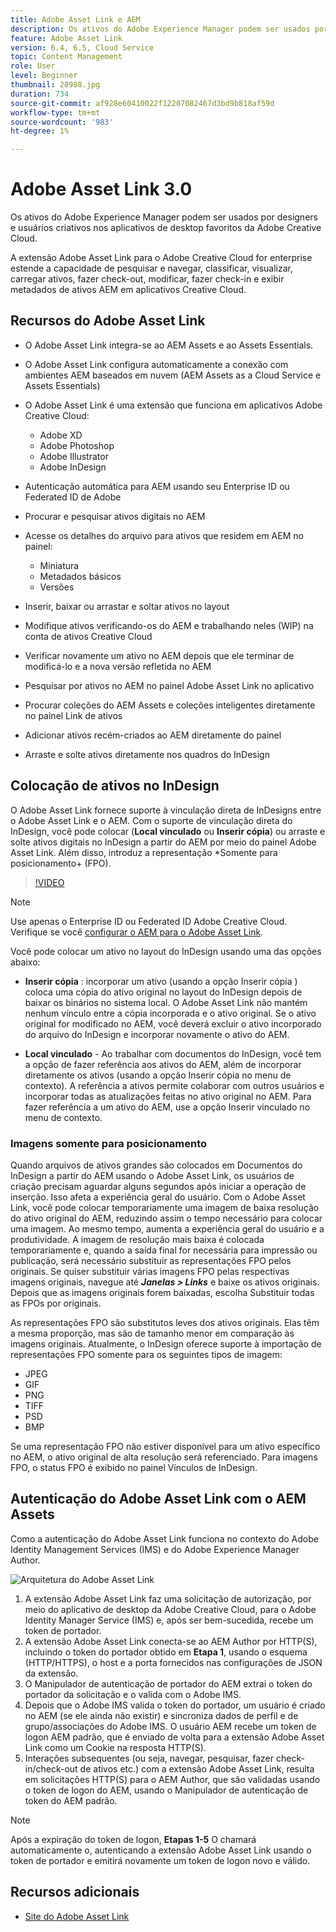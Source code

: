 ```yaml
---
title: Adobe Asset Link e AEM
description: Os ativos do Adobe Experience Manager podem ser usados por designers e usuários criativos nos aplicativos de desktop favoritos da Adobe Creative Cloud. A extensão Adobe Asset Link para o Adobe Creative Cloud for enterprise estende a capacidade de pesquisar e navegar, classificar, visualizar, carregar ativos, fazer check-out, modificar, fazer check-in e exibir metadados de ativos AEM em ferramentas do Creative Cloud, como Adobe XD, Photoshop, InDesign e Illustrator.
feature: Adobe Asset Link
version: 6.4, 6.5, Cloud Service
topic: Content Management
role: User
level: Beginner
thumbnail: 28988.jpg
duration: 734
source-git-commit: af928e60410022f12207082467d3bd9b818af59d
workflow-type: tm+mt
source-wordcount: '983'
ht-degree: 1%

---
```



# Adobe Asset Link 3.0

Os ativos do Adobe Experience Manager podem ser usados por designers e usuários criativos nos aplicativos de desktop favoritos da Adobe Creative Cloud.

A extensão Adobe Asset Link para o Adobe Creative Cloud for enterprise estende a capacidade de pesquisar e navegar, classificar, visualizar, carregar ativos, fazer check-out, modificar, fazer check-in e exibir metadados de ativos AEM em aplicativos Creative Cloud.

## Recursos do Adobe Asset Link

+ O Adobe Asset Link integra-se ao AEM Assets e ao Assets Essentials.
+ O Adobe Asset Link configura automaticamente a conexão com ambientes AEM baseados em nuvem (AEM Assets as a Cloud Service e Assets Essentials)
+ O Adobe Asset Link é uma extensão que funciona em aplicativos Adobe Creative Cloud:

   + Adobe XD
   + Adobe Photoshop
   + Adobe Illustrator
   + Adobe InDesign

+ Autenticação automática para AEM usando seu Enterprise ID ou Federated ID de Adobe
+ Procurar e pesquisar ativos digitais no AEM
+ Acesse os detalhes do arquivo para ativos que residem em AEM no painel:
   + Miniatura 
   + Metadados básicos
   + Versões
+ Inserir, baixar ou arrastar e soltar ativos no layout
+ Modifique ativos verificando-os do AEM e trabalhando neles (WIP) na conta de ativos Creative Cloud
+ Verificar novamente um ativo no AEM depois que ele terminar de modificá-lo e a nova versão refletida no AEM
+ Pesquisar por ativos no AEM no painel Adobe Asset Link no aplicativo
+ Procurar coleções do AEM Assets e coleções inteligentes diretamente no painel Link de ativos
+ Adicionar ativos recém-criados ao AEM diretamente do painel
+ Arraste e solte ativos diretamente nos quadros do InDesign

## Colocação de ativos no InDesign

O Adobe Asset Link fornece suporte à vinculação direta de InDesigns entre o Adobe Asset Link e o AEM. Com o suporte de vinculação direta do InDesign, você pode colocar (__Local vinculado__ ou __Inserir cópia__) ou arraste e solte ativos digitais no InDesign a partir do AEM por meio do painel Adobe Asset Link. Além disso, introduz a representação *Somente para posicionamento+ (FPO).

>[!VIDEO](https://video.tv.adobe.com/v/28988?quality=12&learn=on)

>[!NOTE]
>
>Use apenas o Enterprise ID ou Federated ID Adobe Creative Cloud. Verifique se você [configurar o AEM para o Adobe Asset Link](https://helpx.adobe.com/enterprise/admin-guide.html/enterprise/using/adobe-asset-link.ug.html).

Você pode colocar um ativo no layout do InDesign usando uma das opções abaixo:

+ **Inserir cópia** : incorporar um ativo (usando a opção Inserir cópia ) coloca uma cópia do ativo original no layout do InDesign depois de baixar os binários no sistema local. O Adobe Asset Link não mantém nenhum vínculo entre a cópia incorporada e o ativo original. Se o ativo original for modificado no AEM, você deverá excluir o ativo incorporado do arquivo do InDesign e incorporar novamente o ativo do AEM.

+ **Local vinculado** - Ao trabalhar com documentos do InDesign, você tem a opção de fazer referência aos ativos do AEM, além de incorporar diretamente os ativos (usando a opção Inserir cópia no menu de contexto). A referência a ativos permite colaborar com outros usuários e incorporar todas as atualizações feitas no ativo original no AEM. Para fazer referência a um ativo do AEM, use a opção Inserir vinculado no menu de contexto.

### Imagens somente para posicionamento

Quando arquivos de ativos grandes são colocados em Documentos do InDesign a partir do AEM usando o Adobe Asset Link, os usuários de criação precisam aguardar alguns segundos após iniciar a operação de inserção. Isso afeta a experiência geral do usuário. Com o Adobe Asset Link, você pode colocar temporariamente uma imagem de baixa resolução do ativo original do AEM, reduzindo assim o tempo necessário para colocar uma imagem. Ao mesmo tempo, aumenta a experiência geral do usuário e a produtividade. A imagem de resolução mais baixa é colocada temporariamente e, quando a saída final for necessária para impressão ou publicação, será necessário substituir as representações FPO pelos originais. Se quiser substituir várias imagens FPO pelas respectivas imagens originais, navegue até **_Janelas > Links_** e baixe os ativos originais. Depois que as imagens originais forem baixadas, escolha Substituir todas as FPOs por originais.

As representações FPO são substitutos leves dos ativos originais. Elas têm a mesma proporção, mas são de tamanho menor em comparação às imagens originais. Atualmente, o InDesign oferece suporte à importação de representações FPO somente para os seguintes tipos de imagem:

+ JPEG
+ GIF
+ PNG
+ TIFF
+ PSD
+ BMP

Se uma representação FPO não estiver disponível para um ativo específico no AEM, o ativo original de alta resolução será referenciado. Para imagens FPO, o status FPO é exibido no painel Vínculos de InDesign.

## Autenticação do Adobe Asset Link com o AEM Assets

Como a autenticação do Adobe Asset Link funciona no contexto do Adobe Identity Management Services (IMS) e do Adobe Experience Manager Author.

![Arquitetura do Adobe Asset Link](assets/adobe-asset-link-article-understand.png)

1. A extensão Adobe Asset Link faz uma solicitação de autorização, por meio do aplicativo de desktop da Adobe Creative Cloud, para o Adobe Identity Manager Service (IMS) e, após ser bem-sucedida, recebe um token de portador.
1. A extensão Adobe Asset Link conecta-se ao AEM Author por HTTP(S), incluindo o token do portador obtido em **Etapa 1**, usando o esquema (HTTP/HTTPS), o host e a porta fornecidos nas configurações de JSON da extensão.
1. O Manipulador de autenticação de portador do AEM extrai o token do portador da solicitação e o valida com o Adobe IMS.
1. Depois que o Adobe IMS valida o token do portador, um usuário é criado no AEM (se ele ainda não existir) e sincroniza dados de perfil e de grupo/associações do Adobe IMS. O usuário AEM recebe um token de logon AEM padrão, que é enviado de volta para a extensão Adobe Asset Link como um Cookie na resposta HTTP(S).
1. Interações subsequentes (ou seja, navegar, pesquisar, fazer check-in/check-out de ativos etc.) com a extensão Adobe Asset Link, resulta em solicitações HTTP(S) para o AEM Author, que são validadas usando o token de logon do AEM, usando o Manipulador de autenticação de token do AEM padrão.

>[!NOTE]
>
>Após a expiração do token de logon, **Etapas 1-5** O chamará automaticamente o, autenticando a extensão Adobe Asset Link usando o token de portador e emitirá novamente um token de logon novo e válido.

## Recursos adicionais

+ [Site do Adobe Asset Link](https://www.adobe.com/br/creativecloud/business/enterprise/adobe-asset-link.html)
